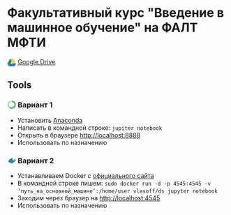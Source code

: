 # Факультативный курс "Введение в машинное обучение" на ФАЛТ МФТИ
<img src='https://github.com/VlasovKirill/ml_mipt_dafe_minor/blob/master/pic/drive.png' height="20px" width="20px" align="top"> [Google Drive](https://goo.gl/xwbPUK)

## Tools 

### <img src='https://github.com/VlasovKirill/ml_mipt_dafe_minor/blob/master/pic/anaconda.png' height="20px" width="20px" align="top"> Вариант 1
- Установить [Anaconda](https://www.anaconda.com/distribution/)
- Написать в командной строке: `jupiter notebook`
- Открыть в браузере [http://localhost:8888](http://localhost:8888)
- Использовать по назначению

### <img src='https://github.com/VlasovKirill/ml_mipt_dafe_minor/blob/master/pic/docker.png' height="20px" width="20px" align="top"> Вариант 2
- Устанавливаем Docker с [официального сайта](https://www.docker.com/products/docker-desktop)
- В командной строке пишем: `sudo docker run -d -p 4545:4545 -v ‘путь_на_основной_машине‘:/home/user vlasoff/ds jupyter notebook`
- Заходим через браузер на [http://localhost:4545](http://localhost:4545)
- Использовать по назначению
